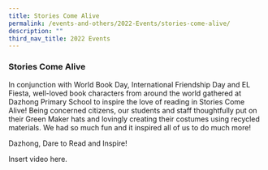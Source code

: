 ```yaml
---
title: Stories Come Alive
permalink: /events-and-others/2022-Events/stories-come-alive/
description: ""
third_nav_title: 2022 Events
---
```

### Stories Come Alive

In conjunction with World Book Day, International Friendship Day and EL Fiesta, well-loved book characters from around the world gathered at Dazhong Primary School to inspire the love of reading in Stories Come Alive! Being concerned citizens, our students and staff thoughtfully put on their Green Maker hats and lovingly creating their costumes using recycled materials. We had so much fun and it inspired all of us to do much more! 

Dazhong, Dare to Read and Inspire!

Insert video here.